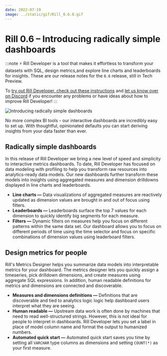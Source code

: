 ```yaml
---
date: 2022-07-19
image: ../static/gif/Rill_0.6.0.gif
---
```


# Rill 0.6 – Introducing radically simple dashboards

:::note
⚡ Rill Developer is a tool that makes it effortless to transform your datasets with SQL, design metrics,and explore line charts and leaderboards for insights. These are our release notes for the `0.6` release, still in Tech Preview.

To [try out Rill Developer, check out these instructions](https://docs.rilldata.com/#pick-an-install-option) and [let us know over on Discord](https://bit.ly/3bbcSl9) if you encounter any problems or have ideas about how to improve Rill Developer!
:::

![Introducing radically simple dashboards](../static/gif/Rill_0.6.0.gif)

No more complex BI tools - our interactive dashboards are incredibly easy to set up. With thoughtful, opinionated defaults you can start deriving insights from your data faster than ever.  

## Radically simple dashboards
In this release of Rill Developer we bring a new level of speed and simplicity to interactive metrics dashboards. To date, Rill Developer has focused on data modeling with profiling to help you transform raw resources into analytics-ready data models. Our new dashboards further transform these models into insights using aggregated measures and dimension drilldowns displayed in line charts and leaderboards.


- **Line charts —**  Data visualizations of aggregated measures are reactively updated as dimension values are brought in and out of focus using filters.
- **Leaderboards —** Leaderboards surface the top 7 values for each dimension to quickly identify big segments for each measure.
- **Filters —** Dynamic filters on measures help you focus on different patterns within the same data set. Our dashboard allows you to focus on different periods of time using the time selector and focus on specific combinations of dimension values using leaderboard filters.


## Design metrics for people
Rill's Metrics Designer helps you summarize data models into interpretable metrics for your dashboard. The metrics designer lets you quickly assign a timeseries, pick drilldown dimensions, and create measures using aggregate SQL expressions. In addition, human readable definitions for metrics and dimensions are connected and discoverable.

- **Measures and dimensions definitions —** Definitions that are discoverable and tied to analytics logic logic help dashboard users interpret what they are seeing.
- **Human readable —** Upstream data work is often done by machines that need to read well-structured strings. However, this is not ideal for people to interpret in dashboards. Rill Developer lets you set a label in place of model column name and format the output to humanized numbers.
- **Automated quick start —** Automated quick start saves you time by setting all `VARCHAR` type columns as dimensions and setting `COUNT(*)` as your first measure.
